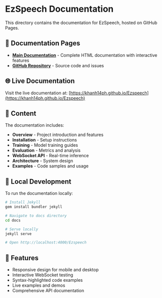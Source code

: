 # EzSpeech Documentation

This directory contains the documentation for EzSpeech, hosted on GitHub Pages.

## 📖 Documentation Pages

- **[Main Documentation](index.html)** - Complete HTML documentation with interactive features
- **[GitHub Repository](https://github.com/khanh14ph/Ezspeech)** - Source code and issues

## 🌐 Live Documentation

Visit the live documentation at: [https://khanh14ph.github.io/Ezspeech](https://khanh14ph.github.io/Ezspeech)

## 📝 Content

The documentation includes:

- **Overview** - Project introduction and features
- **Installation** - Setup instructions
- **Training** - Model training guides
- **Evaluation** - Metrics and analysis
- **WebSocket API** - Real-time inference
- **Architecture** - System design
- **Examples** - Code samples and usage

## 🔧 Local Development

To run the documentation locally:

```bash
# Install Jekyll
gem install bundler jekyll

# Navigate to docs directory
cd docs

# Serve locally
jekyll serve

# Open http://localhost:4000/Ezspeech
```

## 📱 Features

- Responsive design for mobile and desktop
- Interactive WebSocket testing
- Syntax-highlighted code examples
- Live examples and demos
- Comprehensive API documentation